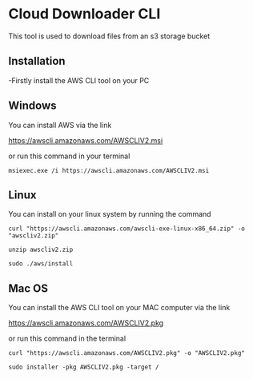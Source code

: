 # **Cloud Downloader CLI**

This tool is used to download files from an s3 storage bucket

## Installation

-Firstly install the AWS CLI tool on your PC

## Windows 
You can install AWS via the link

https://awscli.amazonaws.com/AWSCLIV2.msi

or run this command in your terminal

`msiexec.exe /i https://awscli.amazonaws.com/AWSCLIV2.msi`

## Linux
You can install on your linux system by running the command

`curl "https://awscli.amazonaws.com/awscli-exe-linux-x86_64.zip" -o "awscliv2.zip"`

`unzip awscliv2.zip`

`sudo ./aws/install`

## Mac OS
You can install the AWS CLI tool on your MAC computer via the link

https://awscli.amazonaws.com/AWSCLIV2.pkg

or run this command in the terminal

`curl "https://awscli.amazonaws.com/AWSCLIV2.pkg" -o "AWSCLIV2.pkg"`

`sudo installer -pkg AWSCLIV2.pkg -target /`

